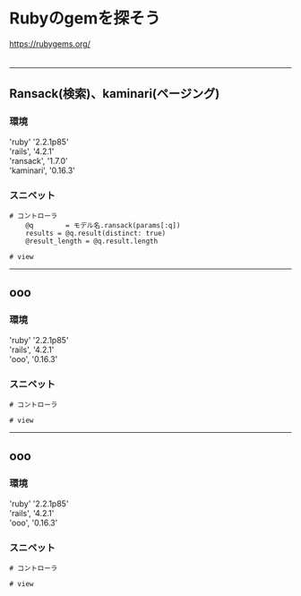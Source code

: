 
# Rubyのgemを探そう
https://rubygems.org/  
　  

- - -
## Ransack(検索)、kaminari(ページング)
### 環境
'ruby' '2.2.1p85'  
'rails', '4.2.1'  
'ransack', '1.7.0'  
'kaminari', '0.16.3'  

### スニペット
```
# コントローラ
    @q        = モデル名.ransack(params[:q])
    results = @q.result(distinct: true)
    @result_length = @q.result.length

# view

```



- - -
## ooo

### 環境
'ruby' '2.2.1p85'  
'rails', '4.2.1'  
'ooo', '0.16.3'

### スニペット
```
# コントローラ

# view
```


- - -
## ooo

### 環境
'ruby' '2.2.1p85'  
'rails', '4.2.1'  
'ooo', '0.16.3'

### スニペット
```
# コントローラ

# view
```

